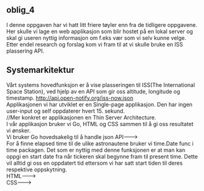 ## oblig_4

I denne oppgaven har vi hatt litt friere tøyler enn fra de tidligere oppgavene. Her skulle vi lage en web applikasjon som blir hostet på en lokal server og skal gi useren nyttig informasjon om f.eks vær som vi selv kunne velge. Etter endel research og forslag kom vi fram til at vi skulle bruke en ISS plassering API.

## Systemarkitektur

Vårt systems hovedfunksjon er å vise plasseringen til ISS(The International Space Station), ved hjelp av en API som gir oss altitude,
longitude og timestamp. http://api.open-notify.org/iss-now.json    
Applikasjonen vi har utviklet er en Single-page applikasjon. Den har ingen user-input og self oppdaterer hvert 15. sekund.   
//Mer konkret er applikasjonen en Thin Server Architecture.  
I vår applikasjon bruker vi Go, HTML og CSS sammen til å gi oss resultatet vi ønsker.  
Vi bruker Go hovedsakelig til å handle json API--->  
For å finne elapsed time til de ulike astronautene bruker vi time.Date func i time packagen. Det som er nyttig med denne funksjonen er at man kan oppgi en start date fra når tickeren skal begynne fram til present time. Dette vil alltid gi oss en oppdatert tid ettersom vi har satt start tiden til deres respektive oppskytning.   
HTML--->  
CSS--->  
